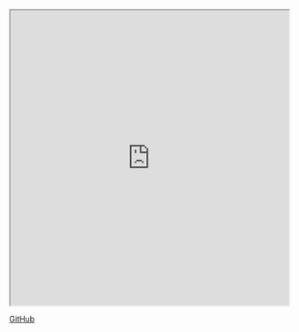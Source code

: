 <iframe src="https://github.com" class="resize-vertical" style="height: 535px; width: 100%;"></iframe>

[GitHub](https://github.com)
